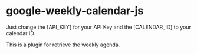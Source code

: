 # google-weekly-calendar-js

Just change the [API_KEY] for your API Key and the [CALENDAR_ID] to your calendar ID.

This is a plugin for retrieve the weekly agenda.

